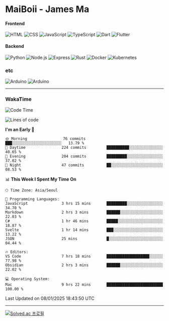 # MaiBoii - James Ma

#### Frontend
![HTML](https://img.shields.io/badge/-HTML-E34F26?style=flat-square&logo=html5&logoColor=white)
![CSS](https://img.shields.io/badge/-CSS-1572B6?style=flat-square&logo=css3)
![JavaScript](https://img.shields.io/badge/-JavaScript-F7DF1E?style=flat-square&logo=javascript&logoColor=black)
![TypeScript](https://img.shields.io/badge/-TypeScript-02569B?style=flat-square&logo=typescript&logoColor=white)
![Dart](https://img.shields.io/badge/-Dart-0175C2?style=flat-square&logo=dart)
![Flutter](https://img.shields.io/badge/-Flutter-02569B?style=flat-square&logo=flutter)


#### Backend
![Python](https://img.shields.io/badge/-Python-3776AB?style=flat-square&logo=python&logoColor=white)
![Node.js](https://img.shields.io/badge/-Node.js-339933?style=flat-square&logo=node.js&logoColor=white)
![Express](https://img.shields.io/badge/-Express-339933?style=flat-square&logo=express&logoColor=white)
![Rust](https://img.shields.io/badge/-Rust-000000?style=flat-square&logo=rust&logoColor=white)
![Docker](https://img.shields.io/badge/-Docker-2496ED?style=flat-square&logo=docker&logoColor=white)
![Kubernetes](https://img.shields.io/badge/-Kubernetes-326CE5?style=flat-square&logo=kubernetes&logoColor=white)


### etc
![Arduino](https://img.shields.io/badge/-Arduino-00878F?style=flat-square&logo=arduino&logoColor=white)
![Arduino](https://img.shields.io/badge/-Unity-232326?style=flat-square&logo=unity&logoColor=white)

---
### WakaTime
<!--START_SECTION:waka-->
![Code Time](http://img.shields.io/badge/Code%20Time-1%2C003%20hrs%2021%20mins-blue)

![Lines of code](https://img.shields.io/badge/From%20Hello%20World%20I%27ve%20Written-1.8%20million%20lines%20of%20code-blue)

**I'm an Early 🐤** 

```text
🌞 Morning                76 commits          ███░░░░░░░░░░░░░░░░░░░░░░   13.79 % 
🌆 Daytime                224 commits         ██████████░░░░░░░░░░░░░░░   40.65 % 
🌃 Evening                204 commits         █████████░░░░░░░░░░░░░░░░   37.02 % 
🌙 Night                  47 commits          ██░░░░░░░░░░░░░░░░░░░░░░░   08.53 % 
```


📊 **This Week I Spent My Time On** 

```text
🕑︎ Time Zone: Asia/Seoul

💬 Programming Languages: 
JavaScript               3 hrs 15 mins       █████████░░░░░░░░░░░░░░░░   34.70 % 
Markdown                 2 hrs 3 mins        ██████░░░░░░░░░░░░░░░░░░░   22.03 % 
C#                       1 hr 46 mins        █████░░░░░░░░░░░░░░░░░░░░   18.87 % 
Svelte                   1 hr 14 mins        ███░░░░░░░░░░░░░░░░░░░░░░   13.22 % 
JSON                     25 mins             █░░░░░░░░░░░░░░░░░░░░░░░░   04.44 % 

🔥 Editors: 
VS Code                  7 hrs 18 mins       ███████████████████░░░░░░   77.98 % 
Obsidian                 2 hrs 3 mins        ██████░░░░░░░░░░░░░░░░░░░   22.02 % 

💻 Operating System: 
Mac                      9 hrs 22 mins       █████████████████████████   100.00 % 
```


 Last Updated on 08/01/2025 18:43:50 UTC
<!--END_SECTION:waka-->
---
[![Solved.ac
프로필](http://mazassumnida.wtf/api/v2/generate_badge?boj=msu2020)](https://solved.ac/msu2020)
